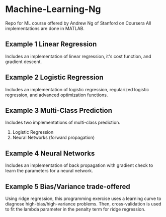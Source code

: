 # Machine-Learning-Ng
Repo for ML course offered by Andrew Ng of Stanford on Coursera
All implementations are done in MATLAB.

## Example 1 Linear Regression

Includes an implementation of linear regression, it's cost function, and gradient descent.

## Example 2 Logistic Regression

Includes an implementation of logistic regression, regularized logistic regression, and advanced optimization functions.

## Example 3 Multi-Class Prediction

Includes two implementations of multi-class prediction.  
1. Logistic Regression  
2. Neural Networks (forward propagation)

## Example 4 Neural Networks

Includes an implementation of back propagation with gradient check to learn the parameters for a neural network.

## Example 5 Bias/Variance trade-offered

Using ridge regression, this programming exercise uses a learning curve to diagnose high-bias/high-variance problems. Then, cross-validation is used to fit the lambda parameter in the penalty term for ridge regression.  
